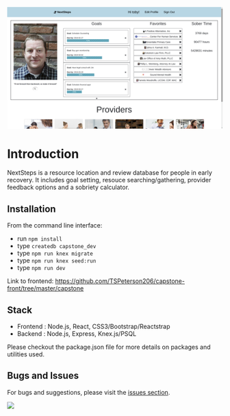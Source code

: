 <img src="https://github.com/TSPeterson206/capstone-front/blob/master/capstone/nextstepscreenshot.png">

# Introduction

NextSteps is a resource location and review database for people in early recovery. It includes goal setting, resouce searching/gathering, provider feedback options and a sobriety calculator.
## Installation

From the command line interface:
- run `npm install`
- type `createdb capstone_dev`
- type `npm run knex migrate`
- type `npm run knex seed:run`
- type `npm run dev`

Link to frontend: https://github.com/TSPeterson206/capstone-front/tree/master/capstone

## Stack

* Frontend : Node.js, React, CSS3/Bootstrap/Reactstrap
* Backend : Node.js, Express, Knex.js/PSQL

Please checkout the package.json file for more details on packages and utilities used.

## Bugs and Issues

For bugs and suggestions, please visit the [issues section](https://github.com/TSPeterson206/capstone-front/issues).

<img src="https://github.com/TSPeterson206/capstone-front/blob/master/capstone/erdplus-diagram.png">

